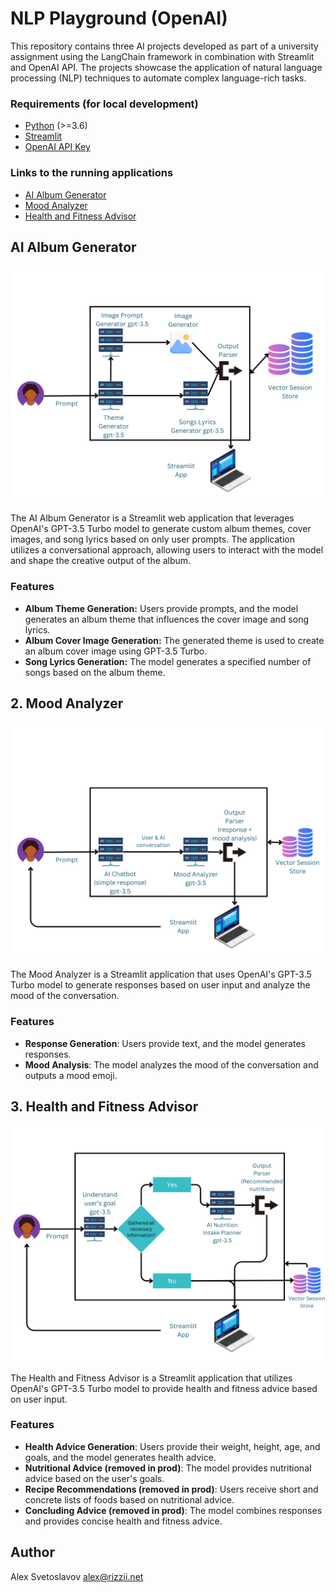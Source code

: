 # NLP Playground (OpenAI)

This repository contains three AI projects developed as part of a university assignment using the LangChain framework in combination with Streamlit and OpenAI API. The projects showcase the application of natural language processing (NLP) techniques to automate complex language-rich tasks.

### Requirements (for local development)

- [Python](https://www.python.org/) (>=3.6)
- [Streamlit](https://streamlit.io/)
- [OpenAI API Key](https://beta.openai.com/signup/)

### Links to the running applications
- [AI Album Generator](https://albumgeneratorai-icg3i4ejr7hnezdmoxvxvu.streamlit.app/)
- [Mood Analyzer](https://moodanalyzerai-8xxgskxskvgnwnwarucsx2.streamlit.app/)
- [Health and Fitness Advisor](https://jokegeneratorai-b9k8y4kwyttmw5rrdxwwlx.streamlit.app/)

## AI Album Generator

![AI Album Generator](assets/1.png)

The AI Album Generator is a Streamlit web application that leverages OpenAI's GPT-3.5 Turbo model to generate custom album themes, cover images, and song lyrics based on only user prompts. The application utilizes a conversational approach, allowing users to interact with the model and shape the creative output of the album.

### Features

- **Album Theme Generation:** Users provide prompts, and the model generates an album theme that influences the cover image and song lyrics.
- **Album Cover Image Generation:** The generated theme is used to create an album cover image using GPT-3.5 Turbo.
- **Song Lyrics Generation:** The model generates a specified number of songs based on the album theme.


## 2. Mood Analyzer
![AI Album Generator](assets/2.png)

The Mood Analyzer is a Streamlit application that uses OpenAI's GPT-3.5 Turbo model to generate responses based on user input and analyze the mood of the conversation.
### Features
- **Response Generation**: Users provide text, and the model generates responses.
- **Mood Analysis**: The model analyzes the mood of the conversation and outputs a mood emoji.



## 3. Health and Fitness Advisor
![AI Album Generator](assets/3.png)

The Health and Fitness Advisor is a Streamlit application that utilizes OpenAI's GPT-3.5 Turbo model to provide health and fitness advice based on user input.
### Features
- **Health Advice Generation**: Users provide their weight, height, age, and goals, and the model generates health advice.
- **Nutritional Advice (removed in prod)**: The model provides nutritional advice based on the user's goals.
- **Recipe Recommendations (removed in prod)**: Users receive short and concrete lists of foods based on nutritional advice.
- **Concluding Advice (removed in prod)**: The model combines responses and provides concise health and fitness advice.


## Author

Alex Svetoslavov
alex@rizzii.net